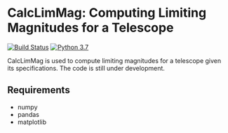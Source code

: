 # CalcLimMag: Computing Limiting Magnitudes for a Telescope #

[![Build Status](https://img.shields.io/badge/release-0.1-orange)](https://github.com/sPaMFouR/CalcLimMag)
[![Python 3.7](https://img.shields.io/badge/python-3.9.5-brightgreen.svg)](https://www.python.org/downloads/release/python-395/)

CalcLimMag is used to compute limiting magnitudes for a telescope given its specifications.
The code is still under development.


Requirements
-------

- numpy
- pandas
- matplotlib
